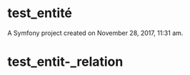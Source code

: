 test_entité
============

A Symfony project created on November 28, 2017, 11:31 am.
# test_entit-_relation
